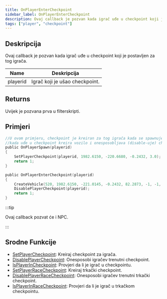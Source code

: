 ```yaml
---
title: OnPlayerEnterCheckpoint
sidebar_label: OnPlayerEnterCheckpoint
description: Ovaj callback je pozvan kada igrač uđe u checkpoint koji je postavljen za tog igrača.
tags: ["player", "checkpoint"]
---
```


## Deskripcija

Ovaj callback je pozvan kada igrač uđe u checkpoint koji je postavljen za tog igrača.

| Name     | Deskripcija                    |
| -------- | ------------------------------ |
| playerid | Igrač koji je ušao checkpoint. |

## Returns

Uvijek je pozvana prva u filterskripti.

## Primjeri

```c
//U ovom primjeru, checkpoint je kreiran za tog igrača kada se spawnuje,
//kada uđe u checkpoint kreira vozilo i onesposobljava (disable-uje) checkpoint.
public OnPlayerSpawn(playerid)
{
    SetPlayerCheckpoint(playerid, 1982.6150, -220.6680, -0.2432, 3.0);
    return 1;
}

public OnPlayerEnterCheckpoint(playerid)
{
    CreateVehicle(520, 1982.6150, -221.0145, -0.2432, 82.2873, -1, -1, 60000);
    DisablePlayerCheckpoint(playerid);
    return 1;
}
```

:::tip

Ovaj callback pozvat će i NPC.

:::

## Srodne Funkcije

- [SetPlayerCheckpoint](../functions/SetPlayerCheckpoint.md): Kreiraj checkpoint za igrača.
- [DisablePlayerCheckpoint](../functions/DisablePlayerCheckpoint.md): Onesposobi igračev trenutni checkpoint.
- [IsPlayerInCheckpoint](../functions/IsPlayerInRaceCheckpoint.md): Provjeri da li je igrač u checkpointu.
- [SetPlayerRaceCheckpoint](../functions/SetPlayerRaceCheckpoint.md): Kreiraj trkački checkpoint.
- [DisablePlayerRaceCheckpoint](../functions/DisablePlayerRaceCheckpoint.md): Onesposobi igračev trenutni trkački checkpoint.
- [IsPlayerInRaceCheckpoint](../functions/IsPlayerInRaceCheckpoint.md): Provjeri da li je igrač u trkačkom checkpointu.
